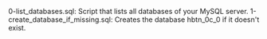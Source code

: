 0-list_databases.sql: Script that lists all databases of your MySQL server.
1-create_database_if_missing.sql: Creates the database hbtn_0c_0 if it doesn't exist.
